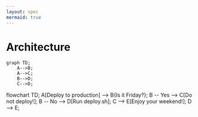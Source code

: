 ```yaml
---
layout: spec
mermaid: true
---
```


# Architecture

```mermaid
graph TD;
    A-->B;
    A-->C;
    B-->D;
    C-->D;
```


<div class="mermaid">
flowchart TD;
    A[Deploy to production] --> B{Is it Friday?};
    B -- Yes --> C[Do not deploy!];
    B -- No --> D[Run deploy.sh];
    C --> E[Enjoy your weekend!];
    D --> E;
</div>  


